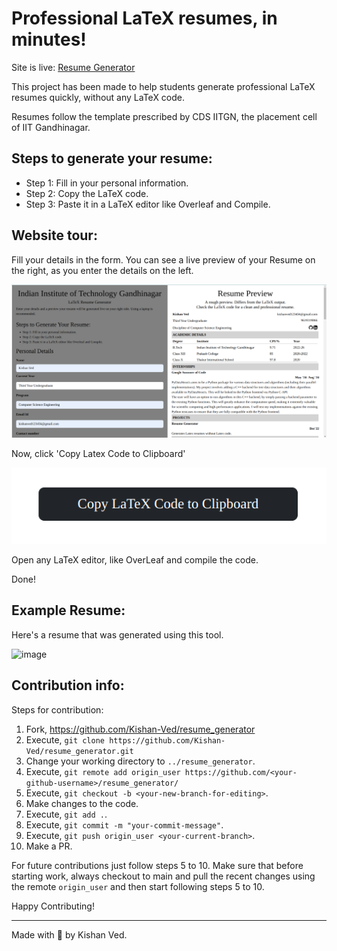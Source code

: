 # Professional LaTeX resumes, in minutes!

Site is live: [Resume Generator](https://kishan-ved.github.io/resume_generator/resumegenerator.html)

This project has been made to help students generate professional LaTeX resumes quickly, without any LaTeX code.

Resumes follow the template prescribed by CDS IITGN, the placement cell of IIT Gandhinagar.

## Steps to generate your resume:

- Step 1: Fill in your personal information.
- Step 2: Copy the LaTeX code.
- Step 3: Paste it in a LaTeX editor like Overleaf and Compile.

## Website tour:

Fill your details in the form. You can see a live preview of your Resume on the right, as you enter the details on the left.

![Form](./images/form.png)

Now, click 'Copy Latex Code to Clipboard'

![Form](./images/copy_button.png)

Open any LaTeX editor, like OverLeaf and compile the code.

Done!

## Example Resume:

Here's a resume that was generated using this tool.

![image](https://github.com/user-attachments/assets/d603267a-04c2-4a20-95e6-bb9d9babba6b)

## Contribution info:

Steps for contribution:

1. Fork, https://github.com/Kishan-Ved/resume_generator
2. Execute, `git clone https://github.com/Kishan-Ved/resume_generator.git`
3. Change your working directory to `../resume_generator`.
4. Execute, `git remote add origin_user https://github.com/<your-github-username>/resume_generator/`
5. Execute, `git checkout -b <your-new-branch-for-editing>`.
6. Make changes to the code.
7. Execute, `git add .`.
8. Execute, `git commit -m "your-commit-message"`.
9. Execute, `git push origin_user <your-current-branch>`.
10. Make a PR.

For future contributions just follow steps 5 to 10. Make sure that before starting work, always checkout to main and pull the recent changes using the remote `origin_user` and then start following steps 5 to 10.

Happy Contributing!

---

Made with 🩷 by Kishan Ved.
